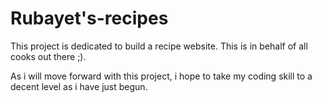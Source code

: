 # Rubayet's-recipes
This project is dedicated to build a recipe website. This is in behalf of all cooks out there ;).

As i will move forward with this project, i hope to take my coding skill to a decent level as i have just begun.